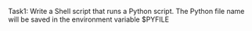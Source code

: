 Task1:	Write a Shell script that runs a Python script.
	The Python file name will be saved in the environment variable $PYFILE
